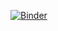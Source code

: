 [![Binder](https://mybinder.org/badge_logo.svg)](https://mybinder.org/v2/gh/HermessNRJ/tp-side-channel/HEAD)

